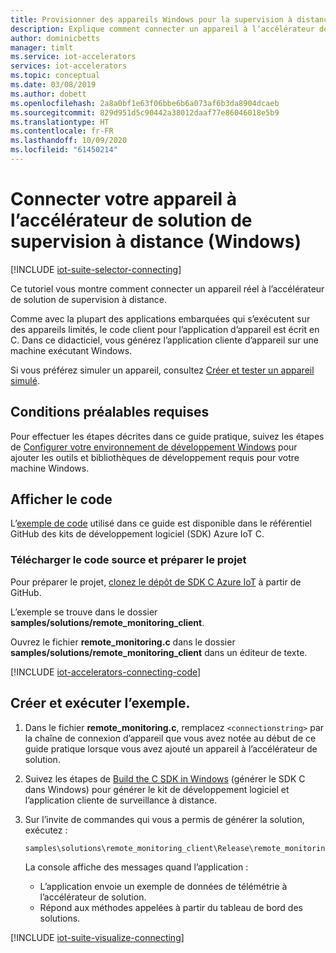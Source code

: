 ```yaml
---
title: Provisionner des appareils Windows pour la supervision à distance en C - Azure | Microsoft Docs
description: Explique comment connecter un appareil à l’accélérateur de solution de supervision à distance avec une application écrite en C exécutée sur Windows.
author: dominicbetts
manager: timlt
ms.service: iot-accelerators
services: iot-accelerators
ms.topic: conceptual
ms.date: 03/08/2019
ms.author: dobett
ms.openlocfilehash: 2a8a0bf1e63f06bbe6b6a073af6b3da8904dcaeb
ms.sourcegitcommit: 829d951d5c90442a38012daaf77e86046018e5b9
ms.translationtype: HT
ms.contentlocale: fr-FR
ms.lasthandoff: 10/09/2020
ms.locfileid: "61450214"
---
```

# <a name="connect-your-device-to-the-remote-monitoring-solution-accelerator-windows"></a>Connecter votre appareil à l’accélérateur de solution de supervision à distance (Windows)

[!INCLUDE [iot-suite-selector-connecting](../../includes/iot-suite-selector-connecting.md)]

Ce tutoriel vous montre comment connecter un appareil réel à l’accélérateur de solution de supervision à distance.

Comme avec la plupart des applications embarquées qui s’exécutent sur des appareils limités, le code client pour l’application d’appareil est écrit en C. Dans ce didacticiel, vous générez l’application cliente d’appareil sur une machine exécutant Windows.

Si vous préférez simuler un appareil, consultez [Créer et tester un appareil simulé](iot-accelerators-remote-monitoring-create-simulated-device.md).

## <a name="prerequisites"></a>Conditions préalables requises

Pour effectuer les étapes décrites dans ce guide pratique, suivez les étapes de [Configurer votre environnement de développement Windows](https://github.com/Azure/azure-iot-sdk-c/blob/master/doc/devbox_setup.md#set-up-a-windows-development-environment) pour ajouter les outils et bibliothèques de développement requis pour votre machine Windows.

## <a name="view-the-code"></a>Afficher le code

L’[exemple de code](https://github.com/Azure/azure-iot-sdk-c/tree/master/samples/solutions/remote_monitoring_client) utilisé dans ce guide est disponible dans le référentiel GitHub des kits de développement logiciel (SDK) Azure IoT C.

### <a name="download-the-source-code-and-prepare-the-project"></a>Télécharger le code source et préparer le projet

Pour préparer le projet, [clonez le dépôt de SDK C Azure IoT](https://github.com/Azure/azure-iot-sdk-c/blob/master/doc/devbox_setup.md#set-up-a-windows-development-environment) à partir de GitHub.

L’exemple se trouve dans le dossier **samples/solutions/remote_monitoring_client**.

Ouvrez le fichier **remote_monitoring.c** dans le dossier **samples/solutions/remote_monitoring_client** dans un éditeur de texte.

[!INCLUDE [iot-accelerators-connecting-code](../../includes/iot-accelerators-connecting-code.md)]

## <a name="build-and-run-the-sample"></a>Créer et exécuter l’exemple.

1. Dans le fichier **remote_monitoring.c**, remplacez `<connectionstring>` par la chaîne de connexion d’appareil que vous avez notée au début de ce guide pratique lorsque vous avez ajouté un appareil à l’accélérateur de solution.

1. Suivez les étapes de [Build the C SDK in Windows](https://github.com/Azure/azure-iot-sdk-c/blob/master/doc/devbox_setup.md#build-the-c-sdk-in-windows) (générer le SDK C dans Windows) pour générer le kit de développement logiciel et l’application cliente de surveillance à distance.

1. Sur l’invite de commandes qui vous a permis de générer la solution, exécutez :

    ```cmd
    samples\solutions\remote_monitoring_client\Release\remote_monitoring_client.exe
    ```

    La console affiche des messages quand l’application :

    - L’application envoie un exemple de données de télémétrie à l’accélérateur de solution.
    - Répond aux méthodes appelées à partir du tableau de bord des solutions.

[!INCLUDE [iot-suite-visualize-connecting](../../includes/iot-suite-visualize-connecting.md)]
